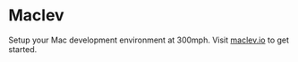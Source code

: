 # Maclev

Setup your Mac development environment at 300mph. Visit [maclev.io](http://maclev.io) to get started.
